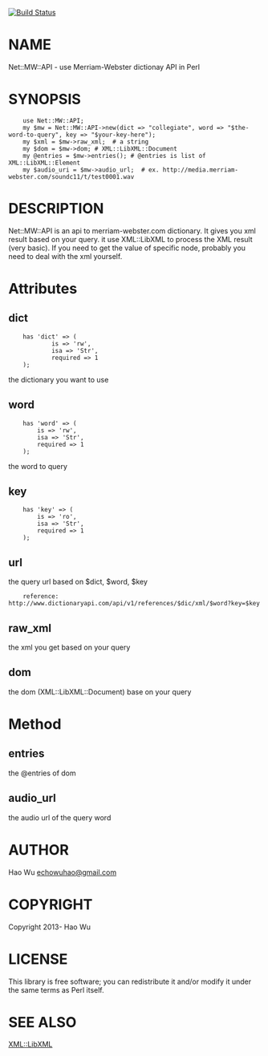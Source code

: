 [![Build Status](https://travis-ci.org/swuecho/Net-MW-API.svg?branch=master)](https://travis-ci.org/swuecho/Net-MW-API)

# NAME

Net::MW::API - use Merriam-Webster dictionay API in Perl 

# SYNOPSIS

        use Net::MW::API;
        my $mw = Net::MW::API->new(dict => "collegiate", word => "$the-word-to-query", key => "$your-key-here");
        my $xml = $mw->raw_xml;  # a string
        my $dom = $mw->dom; # XML::LibXML::Document
        my @entries = $mw->entries(); # @entries is list of XML::LibXML::Element
        my $audio_uri = $mw->audio_url;  # ex. http://media.merriam-webster.com/soundc11/t/test0001.wav
        

# DESCRIPTION

Net::MW::API is an api to merriam-webster.com dictionary. It gives you xml result based on your query.
it use XML::LibXML to process the XML result (very basic). If you need to get the value of specific node, probably
you need to deal with the xml yourself.  

# Attributes

## dict

        has 'dict' => (
                is => 'rw',
                isa => 'Str',
                required => 1
        );

the dictionary you want to use

## word

        has 'word' => (
            is => 'rw',
            isa => 'Str',
            required => 1
        );

the word to query

## key

        has 'key' => (
            is => 'ro',
            isa => 'Str',
            required => 1
        );

## url 

the query url based on $dict, $word, $key

        reference: http://www.dictionaryapi.com/api/v1/references/$dic/xml/$word?key=$key

## raw\_xml

the xml you get based on your query

## dom

the dom (XML::LibXML::Document) base on your query  

# Method

## entries

the @entries of dom 

## audio\_url 

the audio url of the query word

# AUTHOR

Hao Wu <echowuhao@gmail.com>

# COPYRIGHT

Copyright 2013- Hao Wu

# LICENSE

This library is free software; you can redistribute it and/or modify
it under the same terms as Perl itself.

# SEE ALSO

[XML::LibXML](https://metacpan.org/pod/XML::LibXML)
